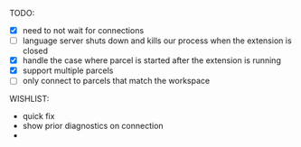 TODO:

- [x] need to not wait for connections
- [ ] language server shuts down and kills our process when the extension is closed
- [x] handle the case where parcel is started after the extension is running
- [x] support multiple parcels
- [ ] only connect to parcels that match the workspace

WISHLIST:

- quick fix
- show prior diagnostics on connection
-
